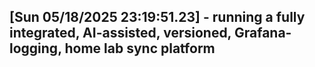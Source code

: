 ## [Sun 05/18/2025 23:19:51.23] - running a fully integrated, AI-assisted, versioned, Grafana-logging, home lab sync platform 
